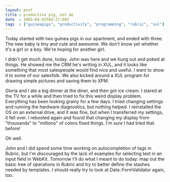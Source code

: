 ```yaml
---
layout: post
title : productive pig, not me
date  : 2005-04-03T04:27:00Z
tags  : ["guineapigs", "productivity", "programming", "rubric", "xul"]
---
```

Today started with two guinea pigs in our apartment, and ended with three.  The new baby is tiny and cute and awesome.  We don't know yet whether it's a girl or a boy.  We're hoping for another girl.

I didn't get much done, today.  John was here and we hung out and poked at things.  He showed me the CRM he's writing in XUL, and it looks like something that most salespeople would find nice and useful.  I want to show it to some of our salesfolk.  We also kicked around a XUL program for drawing simple pictures and saving them to XPM.

Gloria and I ate a big dinner at the diner, and then got ice cream.  I stared at the TV for a while and then tried to fix this weird display problem. Everything has been looking grainy for a few days.  I tried changing settings and running the hardware diagnostics, but nothing helped.  I reinstalled the OS on an external drive, and it was fine, but when I transferred my settings, it fell over.  I rebooted again and found that changing my display from "thousands" to "millions" of colors fixed things.  I'm *sure* I had tried that before!

Oh well.

John and I did spend some time working on autocompletion of tags in Rubric, but I'm discouraged by the lack of examples for selecting text in an input field in WebKit.  Tomorrow I'll do what I meant to do today: map out the basic tree of operations in Rubric and try to better define the stashes needed by templates. I should really try to look at Data::FormValidator again, too.
